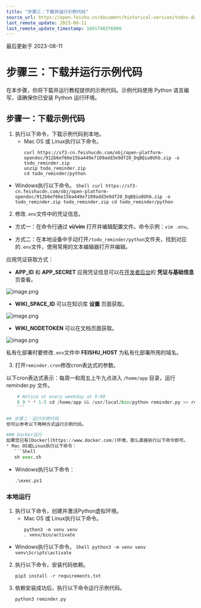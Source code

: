```yaml
---
title: "步骤三：下载并运行示例代码"
source_url: https://open.feishu.cn/document/historical-version/todos-daily-reminder-of-weekly-report/download-and-run-the-sample-code
last_remote_update: 2023-08-11
last_remote_update_timestamp: 1691748376000
---
```

最后更新于 2023-08-11

# 步骤三：下载并运行示例代码

在本步骤，你将下载并运行教程提供的示例代码。示例代码使用 Python 语言编写，请确保你已安装 Python 运行环境。

## 步骤一：下载示例代码
1. 执行以下命令，下载示例代码到本地。
   * Mac OS 或 Linux执行以下命令。
      ```Shell
      curl https://sf3-cn.feishucdn.com/obj/open-platform-opendoc/912b6ef66e15ba449e7109add3e9df20_DqBQio8Uhb.zip -o todo_reminder.zip
      unzip todo_reminder.zip
      cd todo_reminder/python
      ```

* Windows执行以下命令。
      ```Shell
      curl https://sf3-cn.feishucdn.com/obj/open-platform-opendoc/912b6ef66e15ba449e7109add3e9df20_DqBQio8Uhb.zip -o todo_reminder.zip
      todo_reminder.zip
      cd todo_reminder/python
      ```

2. 修改`.env`文件中的凭证信息。

- 方式一：在命令行通过 **vi/vim** 打开并编辑配置文件。命令示例：`vim .env`。

- 方式二：在本地设备中手动打开`/todo_reminder/python`文件夹，找到对应的`.env`文件，使用常用的文本编辑器打开并编辑。

应用凭证获取方式：

* **APP_ID** 和 **APP_SECRET** 应用凭证信息可以在[开发者后台](https://open.feishu.cn/app)的 **凭证与基础信息** 页查看。

![image.png](https://p9-arcosite.byteimg.com/tos-cn-i-goo7wpa0wc/8c19f0519ab84dc2a20b280266b43e15~tplv-goo7wpa0wc-image.image?height=1024&lazyload=true&maxWidth=600&width=2690)

* **WIKI_SPACE_ID** 可以在知识库 **设置** 页面获取。

![image.png](https://sf3-cn.feishucdn.com/obj/open-platform-opendoc/966a9cbddc04045f663190df8769f1b4_1J9dCIRYan.png?height=1232&lazyload=true&maxWidth=600&width=1476)

* **WIKI_NODETOKEN** 可以在文档页面获取。

![image.png](https://sf3-cn.feishucdn.com/obj/open-platform-opendoc/313b4f8bcc7093e645299d0587bf9a9f_GHXxWy8wq9.png?height=924&lazyload=true&maxWidth=600&width=2054)

私有化部署时要修改`.env`文件中 **FEISHU_HOST** 为私有化部署所用的域名。

3. 打开`reminder.cron`修改cron表达式的参数。

以下cron表达式表示：每周一和周五上午九点进入   `/home/app`   目录，运行   reminder.py   文件。

```Python
    # Notice at every weekday at 9:00
    0 9 * * 1-5 cd /home/app && /usr/local/bin/python reminder.py >> reminder.log 2>&1
    ```

## 步骤二：运行示例代码
你可以参考以下两种方式运行示例代码。

### Docker运行
如果您已有[Docker](https://www.docker.com/)环境，那么直接执行以下命令即可。
* Mac OS或Linux执行以下命令：
   ```Shell
   sh exec.sh
   ```

* Windows执行以下命令：
   ```Shell
   .\exec.ps1
   ```

### 本地运行
1. 执行以下命令，创建并激活Python虚拟环境。
   * Mac OS 或 Linux执行以下命令。
      ```Shell
      python3 -m venv venv
      . venv/bin/activate
      ```

* Windows执行以下命令。
      ```Shell
      python3 -m venv venv
      venv\Scripts\activate
      ```

2. 执行以下命令，安装代码依赖。
   ```Shell
   pip3 install -r requirements.txt
   ```

3. 依赖安装成功后，执行以下命令运行示例代码。
   ```Shell
   python3 reminder.py
   ```
